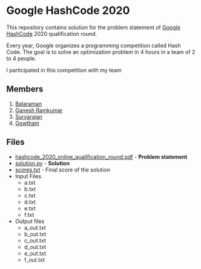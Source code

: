 # Google HashCode 2020
This repository contains solution for the problem statement of [Google HashCode](https://codingcompetitions.withgoogle.com/hashcode) 2020 qualification round.

Every year, Google organizes a programming competition called Hash Code. The goal is to solve an optimization problem in 4 hours in a team of 2 to 4 people.

I participated in this competition with my team
## Members
1. [Balaraman](https://github.com/balaraman-08/)
2. [Ganesh Ramkumar](https://github.com/Science001/)
3. [Suryarajan](https://github.com/theWellHopeErr)
4. [Gowtham](https://github.com/littleboy1103)

## Files
- [hashcode_2020_online_qualification_round.pdf](https://github.com/balaraman-08/google-hashcode-2020/blob/master/hashcode_2020_online_qualification_round.pdf) - **Problem statement**
- [solution.py](https://github.com/balaraman-08/google-hashcode-2020/blob/master/solution.py) - **Solution**
- [scores.txt](https://github.com/balaraman-08/google-hashcode-2020/blob/master/scores.txt) - Final score of the solution 
- Input Files
  - a.txt
  - b.txt
  - c.txt 
  - d.txt
  - e.txt
  - f.txt
- Output files
  - a_out.txt
  - b_out.txt
  - c_out.txt 
  - d_out.txt
  - e_out.txt
  - f_out.txt
  
